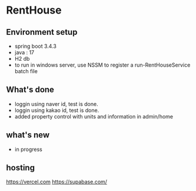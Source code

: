 # RentHouse

## Environment setup

- spring boot 3.4.3
- java : 17
- H2 db
- to run in windows server, use NSSM to register a run-RentHouseService batch file

## What's done

- loggin using naver id, test is done.
- loggin using kakao id, test is done.
- added property control with units and information in admin/home

## what's new

- in progress

## hosting

https://vercel.com
https://supabase.com/
